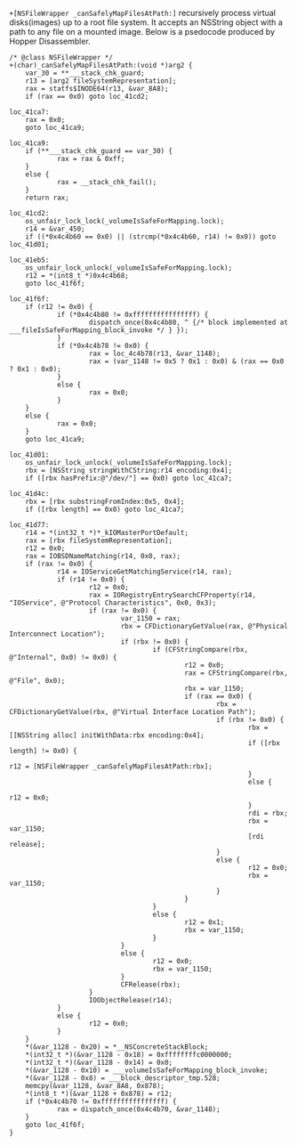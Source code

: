 
```+[NSFileWrapper _canSafelyMapFilesAtPath:]``` recursively process virtual disks(images) up to a root file system. It accepts an NSString object with a path to any file on a mounted image. Below is a psedocode produced by Hopper Disassembler.

```
/* @class NSFileWrapper */
+(char)_canSafelyMapFilesAtPath:(void *)arg2 {
    var_30 = **___stack_chk_guard;
    r13 = [arg2 fileSystemRepresentation];
    rax = statfs$INODE64(r13, &var_8A8);
    if (rax == 0x0) goto loc_41cd2;

loc_41ca7:
    rax = 0x0;
    goto loc_41ca9;

loc_41ca9:
    if (**___stack_chk_guard == var_30) {
            rax = rax & 0xff;
    }
    else {
            rax = __stack_chk_fail();
    }
    return rax;

loc_41cd2:
    os_unfair_lock_lock(_volumeIsSafeForMapping.lock);
    r14 = &var_450;
    if ((*0x4c4b60 == 0x0) || (strcmp(*0x4c4b60, r14) != 0x0)) goto loc_41d01;

loc_41eb5:
    os_unfair_lock_unlock(_volumeIsSafeForMapping.lock);
    r12 = *(int8_t *)0x4c4b68;
    goto loc_41f6f;

loc_41f6f:
    if (r12 != 0x0) {
            if (*0x4c4b80 != 0xffffffffffffffff) {
                    dispatch_once(0x4c4b80, ^ {/* block implemented at ___fileIsSafeForMapping_block_invoke */ } });
            }
            if (*0x4c4b78 != 0x0) {
                    rax = loc_4c4b78(r13, &var_1148);
                    rax = (var_1148 != 0x5 ? 0x1 : 0x0) & (rax == 0x0 ? 0x1 : 0x0);
            }
            else {
                    rax = 0x0;
            }
    }
    else {
            rax = 0x0;
    }
    goto loc_41ca9;

loc_41d01:
    os_unfair_lock_unlock(_volumeIsSafeForMapping.lock);
    rbx = [NSString stringWithCString:r14 encoding:0x4];
    if ([rbx hasPrefix:@"/dev/"] == 0x0) goto loc_41ca7;

loc_41d4c:
    rbx = [rbx substringFromIndex:0x5, 0x4];
    if ([rbx length] == 0x0) goto loc_41ca7;

loc_41d77:
    r14 = *(int32_t *)*_kIOMasterPortDefault;
    rax = [rbx fileSystemRepresentation];
    r12 = 0x0;
    rax = IOBSDNameMatching(r14, 0x0, rax);
    if (rax != 0x0) {
            r14 = IOServiceGetMatchingService(r14, rax);
            if (r14 != 0x0) {
                    r12 = 0x0;
                    rax = IORegistryEntrySearchCFProperty(r14, "IOService", @"Protocol Characteristics", 0x0, 0x3);
                    if (rax != 0x0) {
                            var_1150 = rax;
                            rbx = CFDictionaryGetValue(rax, @"Physical Interconnect Location");
                            if (rbx != 0x0) {
                                    if (CFStringCompare(rbx, @"Internal", 0x0) != 0x0) {
                                            r12 = 0x0;
                                            rax = CFStringCompare(rbx, @"File", 0x0);
                                            rbx = var_1150;
                                            if (rax == 0x0) {
                                                    rbx = CFDictionaryGetValue(rbx, @"Virtual Interface Location Path");
                                                    if (rbx != 0x0) {
                                                            rbx = [[NSString alloc] initWithData:rbx encoding:0x4];
                                                            if ([rbx length] != 0x0) {
                                                                    r12 = [NSFileWrapper _canSafelyMapFilesAtPath:rbx];
                                                            }
                                                            else {
                                                                    r12 = 0x0;
                                                            }
                                                            rdi = rbx;
                                                            rbx = var_1150;
                                                            [rdi release];
                                                    }
                                                    else {
                                                            r12 = 0x0;
                                                            rbx = var_1150;
                                                    }
                                            }
                                    }
                                    else {
                                            r12 = 0x1;
                                            rbx = var_1150;
                                    }
                            }
                            else {
                                    r12 = 0x0;
                                    rbx = var_1150;
                            }
                            CFRelease(rbx);
                    }
                    IOObjectRelease(r14);
            }
            else {
                    r12 = 0x0;
            }
    }
    *(&var_1128 - 0x20) = *__NSConcreteStackBlock;
    *(int32_t *)(&var_1128 - 0x18) = 0xffffffffc0000000;
    *(int32_t *)(&var_1128 - 0x14) = 0x0;
    *(&var_1128 - 0x10) = ___volumeIsSafeForMapping_block_invoke;
    *(&var_1128 - 0x8) = ___block_descriptor_tmp.528;
    memcpy(&var_1128, &var_8A8, 0x878);
    *(int8_t *)(&var_1128 + 0x878) = r12;
    if (*0x4c4b70 != 0xffffffffffffffff) {
            rax = dispatch_once(0x4c4b70, &var_1148);
    }
    goto loc_41f6f;
}
```
